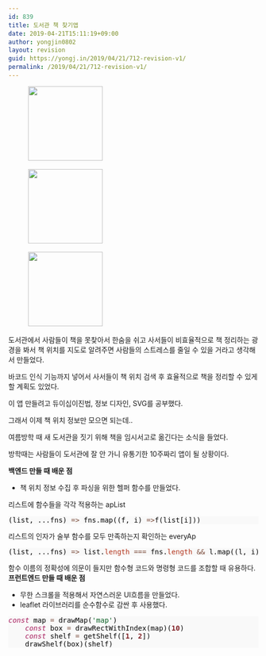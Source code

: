 ```yaml
---
id: 839
title: 도서관 책 찾기앱
date: 2019-04-21T15:11:19+09:00
author: yongjin0802
layout: revision
guid: https://yongj.in/2019/04/21/712-revision-v1/
permalink: /2019/04/21/712-revision-v1/
---
```

<div id='gallery-13' class='gallery galleryid-839 gallery-columns-3 gallery-size-thumbnail'>
  <figure class='gallery-item'> 
  
  <div class='gallery-icon portrait'>
    <a href='https://yongj.in/2018/04/20/%eb%8f%84%ec%84%9c%ea%b4%80-%ec%b1%85-%ec%b0%be%ea%b8%b0%ec%95%b1/%e1%84%89%e1%85%b3%e1%84%8f%e1%85%b3%e1%84%85%e1%85%b5%e1%86%ab%e1%84%89%e1%85%a3%e1%86%ba-2018-04-20-%e1%84%8b%e1%85%a9%e1%84%8c%e1%85%a5%e1%86%ab-12-50-29/'><img width="150" height="150" src="https://raw.githubusercontent.com/16Yongjin/16Yongjin.github.io/master/wp-content/uploads/2018/04/e18489e185b3e1848fe185b3e18485e185b5e186abe18489e185a3e186ba-2018-04-20-e1848be185a9e1848ce185a5e186ab-12-50-29-150x150.png" class="attachment-thumbnail size-thumbnail" alt="" srcset="https://raw.githubusercontent.com/16Yongjin/16Yongjin.github.io/master/wp-content/uploads/2018/04/e18489e185b3e1848fe185b3e18485e185b5e186abe18489e185a3e186ba-2018-04-20-e1848be185a9e1848ce185a5e186ab-12-50-29-150x150.png 150w, https://raw.githubusercontent.com/16Yongjin/16Yongjin.github.io/master/wp-content/uploads/2018/04/e18489e185b3e1848fe185b3e18485e185b5e186abe18489e185a3e186ba-2018-04-20-e1848be185a9e1848ce185a5e186ab-12-50-29-85x85.png 85w" sizes="(max-width: 150px) 100vw, 150px" /></a>
  </div></figure><figure class='gallery-item'> 
  
  <div class='gallery-icon portrait'>
    <a href='https://yongj.in/2018/04/20/%eb%8f%84%ec%84%9c%ea%b4%80-%ec%b1%85-%ec%b0%be%ea%b8%b0%ec%95%b1/%e1%84%89%e1%85%b3%e1%84%8f%e1%85%b3%e1%84%85%e1%85%b5%e1%86%ab%e1%84%89%e1%85%a3%e1%86%ba-2018-04-20-%e1%84%8b%e1%85%a9%e1%84%8c%e1%85%a5%e1%86%ab-12-50-19/'><img width="150" height="150" src="https://raw.githubusercontent.com/16Yongjin/16Yongjin.github.io/master/wp-content/uploads/2018/04/e18489e185b3e1848fe185b3e18485e185b5e186abe18489e185a3e186ba-2018-04-20-e1848be185a9e1848ce185a5e186ab-12-50-19-150x150.png" class="attachment-thumbnail size-thumbnail" alt="" srcset="https://raw.githubusercontent.com/16Yongjin/16Yongjin.github.io/master/wp-content/uploads/2018/04/e18489e185b3e1848fe185b3e18485e185b5e186abe18489e185a3e186ba-2018-04-20-e1848be185a9e1848ce185a5e186ab-12-50-19-150x150.png 150w, https://raw.githubusercontent.com/16Yongjin/16Yongjin.github.io/master/wp-content/uploads/2018/04/e18489e185b3e1848fe185b3e18485e185b5e186abe18489e185a3e186ba-2018-04-20-e1848be185a9e1848ce185a5e186ab-12-50-19-85x85.png 85w" sizes="(max-width: 150px) 100vw, 150px" /></a>
  </div></figure><figure class='gallery-item'> 
  
  <div class='gallery-icon portrait'>
    <a href='https://yongj.in/2018/04/20/%eb%8f%84%ec%84%9c%ea%b4%80-%ec%b1%85-%ec%b0%be%ea%b8%b0%ec%95%b1/%e1%84%89%e1%85%b3%e1%84%8f%e1%85%b3%e1%84%85%e1%85%b5%e1%86%ab%e1%84%89%e1%85%a3%e1%86%ba-2018-04-20-%e1%84%8b%e1%85%a9%e1%84%8c%e1%85%a5%e1%86%ab-12-50-07/'><img width="150" height="150" src="https://raw.githubusercontent.com/16Yongjin/16Yongjin.github.io/master/wp-content/uploads/2018/04/e18489e185b3e1848fe185b3e18485e185b5e186abe18489e185a3e186ba-2018-04-20-e1848be185a9e1848ce185a5e186ab-12-50-07-150x150.png" class="attachment-thumbnail size-thumbnail" alt="" srcset="https://raw.githubusercontent.com/16Yongjin/16Yongjin.github.io/master/wp-content/uploads/2018/04/e18489e185b3e1848fe185b3e18485e185b5e186abe18489e185a3e186ba-2018-04-20-e1848be185a9e1848ce185a5e186ab-12-50-07-150x150.png 150w, https://raw.githubusercontent.com/16Yongjin/16Yongjin.github.io/master/wp-content/uploads/2018/04/e18489e185b3e1848fe185b3e18485e185b5e186abe18489e185a3e186ba-2018-04-20-e1848be185a9e1848ce185a5e186ab-12-50-07-85x85.png 85w" sizes="(max-width: 150px) 100vw, 150px" /></a>
  </div></figure>
</div>

도서관에서 사람들이 책을 못찾아서 한숨을 쉬고 사서들이 비효율적으로 책 정리하는 광경을 봐서 책 위치를 지도로 알려주면 사람들의 스트레스를 줄일 수 있을 거라고 생각해서 만들었다.

바코드 인식 기능까지 넣어서 사서들이 책 위치 검색 후 효율적으로 책을 정리할 수 있게할 계획도 있었다.

이 앱 만들려고 듀이십이진법, 정보 디자인, SVG를 공부했다.

그래서 이제 책 위치 정보만 모으면 되는데..

여름방학 때 새 도서관을 짓기 위해 책을 임시서고로 옮긴다는 소식을 들었다.

방학때는 사람들이 도서관에 잘 안 가니 유통기한 10주짜리 앱이 될 상황이다.

**백엔드 만들 때 배운 점**

  * 책 위치 정보 수집 후 파싱을 위한 헬퍼 함수를 만들었다.

리스트에 함수들을 각각 적용하는 apList

<pre style="background:#f9f9f9;color:#080808;">(list, ...fns) <span style="color:#794938;">=</span><span style="color:#794938;">&gt;</span> fns.map((f, i) <span style="color:#794938;">=</span><span style="color:#794938;">&gt;</span>f(list[i]))
</pre>

<div>
  <div>
    리스트의 인자가 술부 함수를 모두 만족하는지 확인하는 everyAp
  </div>
</div>

<div>
  <pre style="background:#f9f9f9;color:#080808;">(list, ...fns) <span style="color:#794938;">=</span><span style="color:#794938;">&gt;</span> list.<span style="color:#b4371f;">length</span> <span style="color:#794938;">===</span> fns.<span style="color:#b4371f;">length</span> <span style="color:#794938;">&</span><span style="color:#794938;">&</span> l.map((l, i) <span style="color:#794938;">=</span><span style="color:#794938;">&gt;</span>fns[i](l)).every(<span style="color:#691c97;">Boolean</span>)</pre>
</div>

<div>
  함수 이름의 정확성에 의문이 들지만 함수형 코드와 명령형 코드를 조합할 때 유용하다.
</div>

<div>
</div>

<div>
  <strong>프런트엔드 만들 때 배운 점</strong>
</div>

  * 무한 스크롤을 적용해서 자연스러운 UI흐름을 만들었다.
  * leaflet 라이브러리를 순수함수로 감싼 후 사용했다.

<pre style="background:#f9f9f9;color:#080808;"><span style="color:#a71d5d;font-style:italic;">const</span> map <span style="color:#794938;">=</span> drawMap(<span style="color:#0b6125;">'map'</span>)
    <span style="color:#a71d5d;font-style:italic;">const</span> box <span style="color:#794938;">=</span> drawRectWithIndex(map)(<span style="color:#811f24;font-weight:bold;">10</span>)
    <span style="color:#a71d5d;font-style:italic;">const</span> shelf <span style="color:#794938;">=</span> getShelf([<span style="color:#811f24;font-weight:bold;">1</span>, <span style="color:#811f24;font-weight:bold;">2</span>])
    drawShelf(box)(shelf)
</pre>